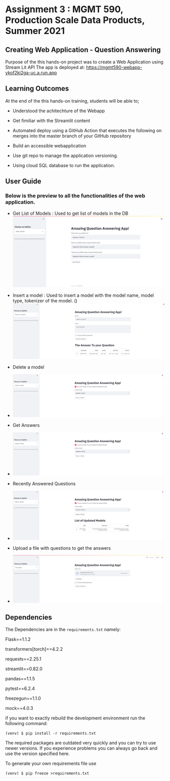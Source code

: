 # Assignment 3 : MGMT 590, Production Scale Data Products, Summer 2021

## Creating Web Application - Question Answering

Purpose of the this hands-on project was to create a Web Application using Stream Lit API
The app is deployed at: https://mgmt590-webapp-ykof2ki2ga-uc.a.run.app

## Learning Outcomes

At the end of the this hands-on training, students will be able to;

- Understood the achitechture of the Webapp

- Get fimiliar with the Streamlit content

- Automated deploy using a GitHub Action that executes the following on merges into the
master branch of your GitHub repository

- Build an accessible webapplication

- Use git repo to manage the application versioning.

- Using cloud SQL database to run the application.

## User Guide

### Below is the preview to all the functionalities of the web application.

- Get List of Models : Used to get list of models in the DB 
![sqlite-python-flask](./one.PNG)

- Insert a model : Used to insert a model with the model name, model type, tokenizer of the model. ()
![sqlite-python-flask](./two.png)

- Delete a model
- ![sqlite-python-flask](./three.png)

- Get Answers
- ![sqlite-python-flask](./three.png)

- Recently Answered Questions
- ![sqlite-python-flask](./four.png)

- Upload a file with questions to get the answers
- ![sqlite-python-flask](./five.PNG)

## Dependencies

The Dependencies are in the `requirements.txt` namely:

Flask==1.1.2

transformers[torch]==4.2.2

requests==2.25.1

streamlit==0.82.0

pandas==1.1.5

pytest==6.2.4

freezegun==1.1.0

mock==4.0.3

if you want to exactly rebuild the development environment
run the following command:

    (venv) $ pip install -r requirements.txt
    
The required packages are outdated very quickly and you can try to use newer versions.
If you experience problems you can always go back and use the version specified here.

To generate your own requirements file use

    (venv) $ pip freeze >requirements.txt 
 
 
 
